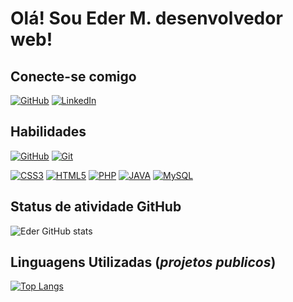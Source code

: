 # Olá! Sou Eder M. desenvolvedor web!

## Conecte-se comigo
[![GitHub](https://img.shields.io/badge/GitHub-green?style=for-the-badge&logo=github&logoColor=fff)](https://github.com/ghostkiller5874)
[![LinkedIn](https://img.shields.io/badge/LinkedIn-3333ff?style=for-the-badge&logo=linkedin&logoColor=fff)](https://www.linkedin.com/in/eder-m-oliveira-5a7102218/)

## Habilidades
[![GitHub](https://img.shields.io/badge/GitHub-blue?style=for-the-badge&logo=github&logoColor=fff)](https://docs.github.com)
[![Git](https://img.shields.io/badge/Git-red?style=for-the-badge&logo=git&logoColor=fff)](https://git-scm.com/doc)

[![CSS3](https://img.shields.io/badge/CSS3-yellow?style=for-the-badge&logo=css3&logoColor=fff)](https://www.w3schools.com/css/default.asp)
[![HTML5](https://img.shields.io/badge/HTML-orange?style=for-the-badge&logo=html5&logoColor=fff)](https://www.w3schools.com/html/default.asp)
[![PHP](https://img.shields.io/badge/PHP-%23777BB4?style=for-the-badge&logo=php&logoColor=fff)](https://www.php.net/)
[![JAVA](https://img.shields.io/badge/JAVA-rede?style=for-the-badge&logo=java&logoColor=fff)](https://docs.oracle.com/en/java/)
[![MySQL](https://img.shields.io/badge/mysql-%2369f.svg?style=for-the-badge&logo=mysql&logoColor=white)](https://www.mysql.com/)

## Status de atividade GitHub
![Eder GitHub stats](https://github-readme-stats.vercel.app/api?username=ghostkiller5874&show_icons=true&theme=dark)

## Linguagens Utilizadas (*projetos publicos*)
<!--![Top Langs](https://github-readme-stats.vercel.app/api/top-langs/?username=ghostkiller5874&donut)-->
[![Top Langs](https://github-readme-stats.vercel.app/api/top-langs/?username=ghostkiller5874&layout=donut)](https://github.com/ghostkiller5874/github-readme-stats)
<!--
**ghostkiller5874/ghostkiller5874** is a ✨ _special_ ✨ repository because its `README.md` (this file) appears on your GitHub profile.

Here are some ideas to get you started:

- 🔭 I’m currently working on ...
- 🌱 I’m currently learning ...
- 👯 I’m looking to collaborate on ...
- 🤔 I’m looking for help with ...
- 💬 Ask me about ...
- 📫 How to reach me: ...
- 😄 Pronouns: ...
- ⚡ Fun fact: ...
-->
